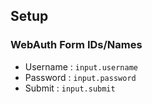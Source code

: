 ## Setup ##



### WebAuth Form IDs/Names ###
* Username : `input.username`
* Password : `input.password`
* Submit : `input.submit`